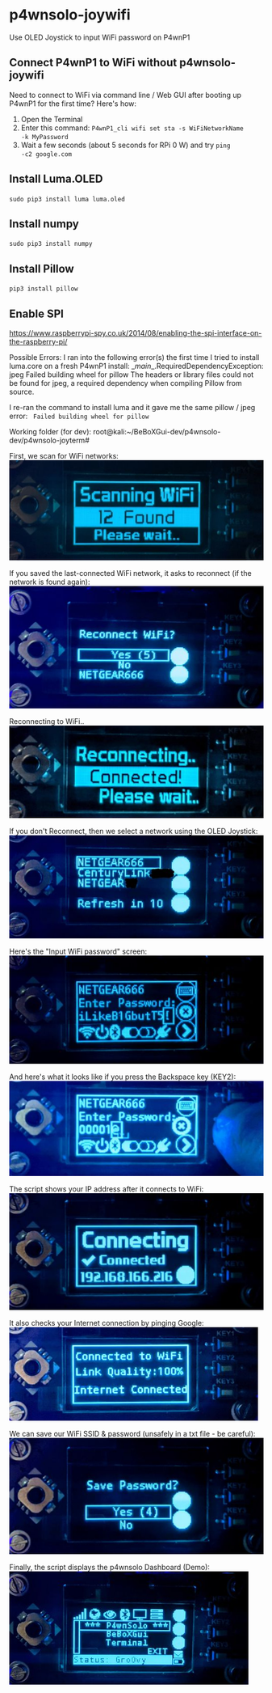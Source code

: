 # p4wnsolo-joywifi
Use OLED Joystick to input WiFi password on P4wnP1

## Connect P4wnP1 to WiFi without p4wnsolo-joywifi
Need to connect to WiFi via command line / Web GUI after booting up P4wnP1 for the first time?
Here's how:
1.  Open the Terminal
2.  Enter this command:  <code>P4wnP1_cli wifi set sta -s WiFiNetworkName -k MyPassword</code>
3.  Wait a few seconds (about 5 seconds for RPi 0 W) and try <code>ping -c2 google.com</code>


## Install Luma.OLED
<code>sudo pip3 install luma luma.oled</code>

## Install numpy
<code>sudo pip3 install numpy</code>

## Install Pillow
<code>pip3 install pillow</code>

## Enable SPI
https://www.raspberrypi-spy.co.uk/2014/08/enabling-the-spi-interface-on-the-raspberry-pi/



Possible Errors:
I ran into the following error(s) the first time I tried to install luma.core on a fresh P4wnP1 install:
  \__main__.RequiredDependencyException: jpeg
  Failed building wheel for pillow
The headers or library files could not be found for jpeg,
  a required dependency when compiling Pillow from source.

I re-ran the command to install luma and it gave me the same pillow / jpeg error:
<code>  Failed building wheel for pillow  </code>

Working folder (for dev):
root@kali:~/BeBoXGui-dev/p4wnsolo-dev/p4wnsolo-joyterm#

First, we scan for WiFi networks:
<img src="/images/p4wnsolo-joywifi-scanning.jpg">

If you saved the last-connected WiFi network, it asks to reconnect (if the network is found again):
<img src="/images/p4wnsolo-joywifi-ask-to-reconnect.jpg">

Reconnecting to WiFi..
<img src="/images/p4wnsolo-joywifi-reconnecting.jpg">

If you don't Reconnect, then we select a network using the OLED Joystick:
<img src="/images/p4wnsolo-joywifi-wifi-networks.jpg">

Here's the "Input WiFi password" screen:
<img src="/images/p4wnsolo-joywifi-password-input.jpg">

And here's what it looks like if you press the Backspace key (KEY2):
<img src="/images/p4wnsolo-joywifi-backspace.jpg">

The script shows your IP address after it connects to WiFi:
<img src="/images/p4wnsolo-joywifi-connected-ip-address.jpg">

It also checks your Internet connection by pinging Google:
<img src="/images/p4wnsolo-joywifi-link-quality.jpg">

We can save our WiFi SSID & password (unsafely in a txt file - be careful):
<img src="/images/p4wnsolo-joywifi-save-network.jpg">

Finally, the script displays the p4wnsolo Dashboard (Demo):
<img src="/images/p4wnsolo-joywifi-dashdemo.jpg">
